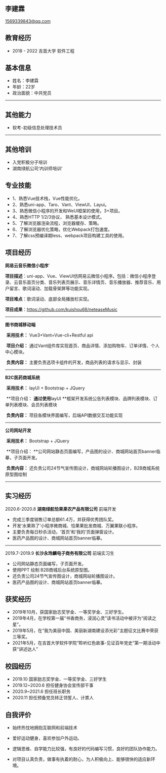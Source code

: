 ## 李建霖

 1569339843@qq.com

## 教育经历

- 2018 - 2022 吉首大学    软件工程 

## 基本信息

- 姓名：李建霖  
- 年龄：22岁 
- 政治面貌：中共党员

------

## 其他能力

- 软考-初级信息处理技术员

------

## 其他培训

- 入党积极分子培训
- 湖南绿航公司‘内训师培训’

## 专业技能

- 1、熟悉Vue技术栈，Vue性能优化。
- 2、熟悉uni-app、Taro、Vant、ViewUI、Layui。
- 3、熟悉微信小程序的开发和WeUI框架的使用，3+项目。
- 4、熟悉HTTP 1/2/3协议， 熟悉基本设计模式。
- 5、了解浏览器渲染流程，浏览器缓存、策略。
- 6、了解浏览器优化策略，优化Webpack打包速度。
- 7、了解css预编译期less、webpack项目构建工具的使用。

## 项目经历

**网易云音乐微信小程序**’ 

  **项目描述**：uni-app、Vue、ViewUI仿网易云微信小程序。包括：微信小程序登录、云音乐首页分类、音乐列表页展示、音乐详情页、音乐播放器、推荐音乐、用户留言、歌词滚动、加载骨架屏等功能实现。

  **项目难点**：歌词滚动、底部全局播放栏实现。

  **项目成果**：https://github.com/kuishou68/neteaseMusic

****

**图书商城移动端**                 

​	**采用技术：** Vue3+Vant+Vue-cli+Restful api

​	**项目介绍：** 通过Vant组件库实现首页、商品详情、添加购物车、订单详情、个人中心模块。


​	**负责内容：** 主要负责选项卡组件的开发，商品列表的请求与显示、封装

****

**B2C医药商城系统**                                                                                                     

​	**采用技术：** layUI + Bootstrap + JQuery

​	**项目介绍： **通过使用**layUI **框架开发系统公告列表模块、品牌列表模块、订单列表模块、会员列表模块

​	**负责内容：** 项目各模块界面编写，后端API数据交互功能实现

****

**公司网站开发**                                                                                                     

​	**采用技术：**  Bootstrap + JQuery

​	**项目介绍： **公司网站静态页面编写，产品图的设计、商城网站首页banner临摹，子页面开发。

​	**负责内容：** 还负责公司24节气宣传图设计，商城网站轮播图设计，B2B商城系统原型图绘制

****

## 实习经历

2020.6-2020.8     **湖南绿航恰果果农产品有限公司**	前端开发	

- 完成三季度销售订单总额61.4万，并获得优秀团队奖。
- 开发‘水果熟了’小程序微商城、恰果果批发商城、万翼果联小程序。
- 主要负责每日秒杀活动，‘首页’和‘我的’页面弹窗设计。
- 医药产品图的设计、商城网站首页banner临摹。

****

2019.7-2019.9     **长沙永玲麟电子商务有限公司**	前端实习生

- 公司网站静态页面编写，子页面开发。
- 使用PPT 绘制 B2B商城后台系统原型图。
- 还负责公司24节气宣传图设计，商城网站轮播图设计。
- 医药产品图的设计、商城网站首页banner临摹。

## 获奖经历

- 2019年10月，获国家励志奖学金、一等奖学金、三好学生。  
- 2019年4月，在学校第一届“书香商务，浸润心灵”读书活动中被评为“阅读之星”。
- 2019年5月，在“我为美丽中国、美丽新湖南建设添光彩”主题征文比赛中荣获三等奖。
- 2021年5月，在吉首大学软件学院“聆听红色故事-见证百年党史”第一期活动中获“讲述达人”

## 校园经历

- 2019.10  国家励志奖学金、一等奖学金、三好学生
- 2019.12~2020.6 担任健身协会宣传部干事 
- 2020.9~2021.6 担任班长职务
- 2020.11 担任预备党员转正领誓人、计票人

## 自我评价

- 始终热忱地拥抱互联网和前端技术

- 爱好运动健身，喜欢参加户外运动。

- 逻辑思维、自学能力比较强，有良好的代码编写习惯，良好的团队协作能力。

- 对项目认真负责，做事有执着的耐心，为人积极向上、能够很快的适应新环境。

  